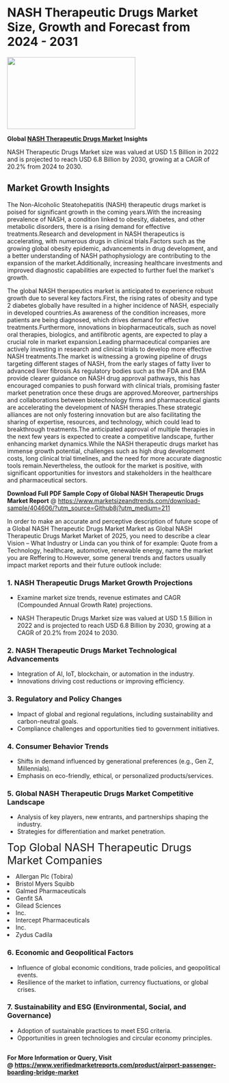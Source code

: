 <H1>NASH Therapeutic Drugs Market Size, Growth and Forecast from 2024 - 2031</H1><img class="aligncenter size-medium wp-image-584254" src="https://thirdeyenews.in/wp-content/uploads/2024/09/Global-Market-Research-300x168.jpeg" alt="" width="300" height="168" /><p><strong>Global&nbsp;<a href="https://www.marketsizeandtrends.com/download-sample/404606/?utm_source=Github8j?utm_medium=211">NASH Therapeutic Drugs Market</a> Insights</strong></p><p>NASH Therapeutic Drugs Market size was valued at USD 1.5 Billion in 2022 and is projected to reach USD 6.8 Billion by 2030, growing at a CAGR of 20.2% from 2024 to 2030.</p><p><h2>Market Growth Insights</h2> <p>The Non-Alcoholic Steatohepatitis (NASH) therapeutic drugs market is poised for significant growth in the coming years.With the increasing prevalence of NASH, a condition linked to obesity, diabetes, and other metabolic disorders, there is a rising demand for effective treatments.Research and development in NASH therapeutics is accelerating, with numerous drugs in clinical trials.Factors such as the growing global obesity epidemic, advancements in drug development, and a better understanding of NASH pathophysiology are contributing to the expansion of the market.Additionally, increasing healthcare investments and improved diagnostic capabilities are expected to further fuel the market's growth.</p> <p>The global NASH therapeutics market is anticipated to experience robust growth due to several key factors.First, the rising rates of obesity and type 2 diabetes globally have resulted in a higher incidence of NASH, especially in developed countries.As awareness of the condition increases, more patients are being diagnosed, which drives demand for effective treatments.Furthermore, innovations in biopharmaceuticals, such as novel oral therapies, biologics, and antifibrotic agents, are expected to play a crucial role in market expansion.Leading pharmaceutical companies are actively investing in research and clinical trials to develop more effective NASH treatments.The market is witnessing a growing pipeline of drugs targeting different stages of NASH, from the early stages of fatty liver to advanced liver fibrosis.As regulatory bodies such as the FDA and EMA provide clearer guidance on NASH drug approval pathways, this has encouraged companies to push forward with clinical trials, promising faster market penetration once these drugs are approved.Moreover, partnerships and collaborations between biotechnology firms and pharmaceutical giants are accelerating the development of NASH therapies.These strategic alliances are not only fostering innovation but are also facilitating the sharing of expertise, resources, and technology, which could lead to breakthrough treatments.The anticipated approval of multiple therapies in the next few years is expected to create a competitive landscape, further enhancing market dynamics.While the NASH therapeutic drugs market has immense growth potential, challenges such as high drug development costs, long clinical trial timelines, and the need for more accurate diagnostic tools remain.Nevertheless, the outlook for the market is positive, with significant opportunities for investors and stakeholders in the healthcare and pharmaceutical sectors.</p> <p><span class=""><strong>Download Full PDF Sample Copy of Global NASH Therapeutic Drugs Market Report</strong> @ <a href="https://www.marketsizeandtrends.com/download-sample/404606/?utm_source=Github8j?utm_medium=211" target="_blank">https://www.marketsizeandtrends.com/download-sample/404606/?utm_source=Github8j?utm_medium=211</a></span></p><p>In order to make an accurate and perceptive description of future scope of a Global&nbsp;NASH Therapeutic Drugs Market Market as Global&nbsp;NASH Therapeutic Drugs Market Market of 2025, you need to describe a clear Vision &ndash; What Industry or Linda can you think of for example: Quote from a Technology, healthcare, automotive, renewable energy, name the market you are Reffering to.However, some general trends and factors usually impact market reports and their future outlook include:</p><h3>1.&nbsp;<strong>NASH Therapeutic Drugs Market Growth Projections</strong></h3><ul><li>Examine market size trends, revenue estimates and CAGR (Compounded Annual Growth Rate) projections.</li><li><p>NASH Therapeutic Drugs Market size was valued at USD 1.5 Billion in 2022 and is projected to reach USD 6.8 Billion by 2030, growing at a CAGR of 20.2% from 2024 to 2030.</p></li></ul><h3>2.&nbsp;<strong>NASH Therapeutic Drugs Market Technological Advancements</strong></h3><ul><li>Integration of AI, IoT, blockchain, or automation in the industry.</li><li>Innovations driving cost reductions or improving efficiency.</li></ul><h3>3.&nbsp;<strong>Regulatory and Policy Changes</strong></h3><ul><li>Impact of global and regional regulations, including sustainability and carbon-neutral goals.</li><li>Compliance challenges and opportunities tied to government initiatives.</li></ul><h3>4.&nbsp;<strong>Consumer Behavior Trends</strong></h3><ul><li>Shifts in demand influenced by generational preferences (e.g., Gen Z, Millennials).</li><li>Emphasis on eco-friendly, ethical, or personalized products/services.</li></ul><h3>5.&nbsp;<strong>Global NASH Therapeutic Drugs Market Competitive Landscape</strong></h3><ul><li>Analysis of key players, new entrants, and partnerships shaping the industry.</li><li>Strategies for differentiation and market penetration.</li></ul><p data-pm-slice="1 1 []"><span style="color: inherit; font-family: inherit; font-size: 25px;">Top Global NASH Therapeutic Drugs Market Companies</span></p><div class="" data-test-id=""><p><li>Allergan Plc (Tobira)</li><li> Bristol Myers Squibb</li><li> Galmed Pharmaceuticals</li><li> Genfit SA</li><li> Gilead Sciences</li><li> Inc.</li><li> Intercept Pharmaceuticals</li><li> Inc.</li><li> Zydus Cadila</li></p></div><h3>6.&nbsp;<strong>Economic and Geopolitical Factors</strong></h3><ul><li>Influence of global economic conditions, trade policies, and geopolitical events.</li><li>Resilience of the market to inflation, currency fluctuations, or global crises.</li></ul><h3>7.&nbsp;<strong>Sustainability and ESG (Environmental, Social, and Governance)</strong></h3><ul><li>Adoption of sustainable practices to meet ESG criteria.</li><li>Opportunities in green technologies and circular economy principles.</li></ul><h2><strong style="font-size: 14px;">For More Information or Query, Visit @&nbsp;</strong><a style="background-color: #ffffff; font-size: 14px;" href="https://www.marketsizeandtrends.com/report/nash-therapeutic-drugs-market/" target="_blank">https://www.verifiedmarketreports.com/product/airport-passenger-boarding-bridge-market</a></h2>